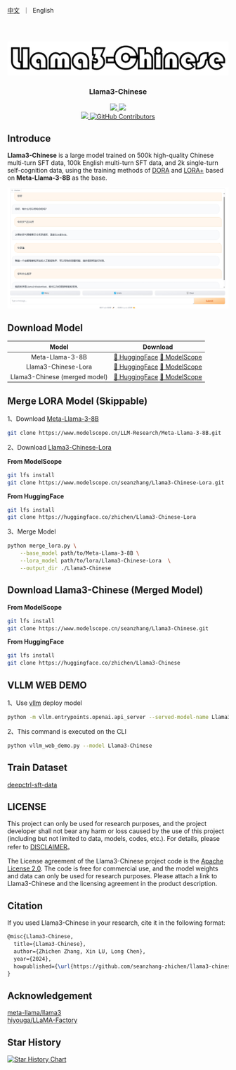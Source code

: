 <p align="left">
    <a href="README_CN.md">中文</a>&nbsp ｜ &nbspEnglish
</p>
<br><br>

<p align="center">
<a href='https://huggingface.co/spaces/zhichen'>
<img src='./images/logo.png'>
</a>
</p>

<div align="center">
  <p align="center">
    <h3> Llama3-Chinese </h3>

<p align="center">
      <a href='https://huggingface.co/zhichen'>
        <img src='https://img.shields.io/badge/%F0%9F%A4%97%20HuggingFace-Llama3%20Chinese-yellow'>
      </a>
      <a href='https://modelscope.cn/profile/seanzhang'>
        <img src='https://img.shields.io/badge/🤖 ModelScope-Llama3%20Chinese-blue'>
      </a>
      <br>
      <a href=href="https://github.com/seanzhang-zhichen/llama3-chinese/stargazers">
        <img src="https://img.shields.io/github/stars/seanzhang-zhichen/llama3-chinese?color=ccf">
      </a>
      <a href="https://github.com/seanzhang-zhichen/llama3-chinese/blob/main/LICENSE">
        <img alt="GitHub Contributors" src="https://img.shields.io/badge/license-Apache%202.0-blue.svg" />
      </a>
</p>
</div>

## Introduce

**Llama3-Chinese** is a large model trained on 500k high-quality Chinese multi-turn SFT data, 100k English multi-turn SFT data, and 2k single-turn self-cognition data, using the training methods of [DORA](https://arxiv.org/pdf/2402.09353.pdf) and [LORA+](https://arxiv.org/pdf/2402.12354.pdf) based on **Meta-Llama-3-8B** as the base.

![DEMO](./images/vllm_web_demo.png)


## Download Model


| Model             | Download  |
|:-------------------:|:-----------:|
| Meta-Llama-3-8B        |[ 🤗 HuggingFace](https://huggingface.co/meta-llama/Meta-Llama-3-8B) [  🤖 ModelScope](https://modelscope.cn/models/LLM-Research/Meta-Llama-3-8B)|
| Llama3-Chinese-Lora           |[ 🤗 HuggingFace](https://huggingface.co/zhichen/Llama3-Chinese-Lora) [  🤖 ModelScope](https://modelscope.cn/models/seanzhang/Llama3-Chinese-Lora)|
| Llama3-Chinese (merged model)           |[ 🤗 HuggingFace](https://huggingface.co/zhichen/Llama3-Chinese) [  🤖 ModelScope](https://modelscope.cn/models/seanzhang/Llama3-Chinese)|


## Merge LORA Model (Skippable)

1、Download [Meta-Llama-3-8B](https://modelscope.cn/models/LLM-Research/Meta-Llama-3-8B)

```bash
git clone https://www.modelscope.cn/LLM-Research/Meta-Llama-3-8B.git
```

2、Download [Llama3-Chinese-Lora](https://www.modelscope.cn/models/seanzhang/Llama3-Chinese-Lora)

**From ModelScope**
```bash
git lfs install
git clone https://www.modelscope.cn/seanzhang/Llama3-Chinese-Lora.git

```

**From HuggingFace**
```bash
git lfs install
git clone https://huggingface.co/zhichen/Llama3-Chinese-Lora
```

3、Merge Model

```bash
python merge_lora.py \
    --base_model path/to/Meta-Llama-3-8B \
    --lora_model path/to/lora/Llama3-Chinese-Lora  \
    --output_dir ./Llama3-Chinese
```


## Download Llama3-Chinese (Merged Model)

**From ModelScope**
```bash
git lfs install
git clone https://www.modelscope.cn/seanzhang/Llama3-Chinese.git
```

**From HuggingFace**
```bash
git lfs install
git clone https://huggingface.co/zhichen/Llama3-Chinese
```


## VLLM WEB DEMO

1、Use [vllm](https://github.com/vllm-project/vllm) deploy model

```bash
python -m vllm.entrypoints.openai.api_server --served-model-name Llama3-Chinese --model ./Llama3-Chinese(Replace it with your own merged model path)
```

2、This command is executed on the CLI

```bash
python vllm_web_demo.py --model Llama3-Chinese
```

## Train Dataset

[deepctrl-sft-data](https://modelscope.cn/datasets/deepctrl/deepctrl-sft-data)


## LICENSE

This project can only be used for research purposes, and the project developer shall not bear any harm or loss caused by the use of this project (including but not limited to data, models, codes, etc.). For details, please refer to [DISCLAIMER](https://github.com/seanzhang-zhichen/Llama3-Chinese/blob/main/DISCLAIMER)。

The License agreement of the Llama3-Chinese project code is the [Apache License 2.0](./LICENSE). The code is free for commercial use, and the model weights and data can only be used for research purposes. Please attach a link to Llama3-Chinese and the licensing agreement in the product description.


## Citation

If you used Llama3-Chinese in your research, cite it in the following format:


```latex
@misc{Llama3-Chinese,
  title={Llama3-Chinese},
  author={Zhichen Zhang, Xin LU, Long Chen},
  year={2024},
  howpublished={\url{https://github.com/seanzhang-zhichen/llama3-chinese}},
}
```

## Acknowledgement

[meta-llama/llama3](https://github.com/meta-llama/llama3)
<br>
[hiyouga/LLaMA-Factory](https://github.com/hiyouga/LLaMA-Factory)


## Star History

[![Star History Chart](https://api.star-history.com/svg?repos=seanzhang-zhichen/Llama3-Chinese&type=Date)](https://star-history.com/#seanzhang-zhichen/Llama3-Chinese&Date)
